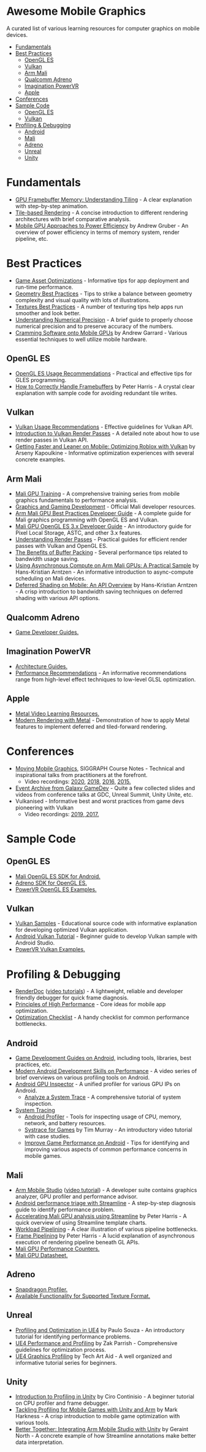 # Awesome Mobile Graphics

A curated list of various learning resources for computer graphics on mobile devices.

- [Fundamentals](#fundamentals)
- [Best Practices](#best-practices)
  - [OpenGL ES](#opengl-es)
  - [Vulkan](#vulkan)
  - [Arm Mali](#arm-mali)
  - [Qualcomm Adreno](#qualcomm-adreno)
  - [Imagination PowerVR](#imagination-powervr)
  - [Apple](#apple)
- [Conferences](#conferences)
- [Sample Code](#sample-code)
  - [OpenGL ES](#opengl-es-1)
  - [Vulkan](#vulkan-1)
- [Profiling & Debugging](#profiling--debugging)
  - [Android](#android)
  - [Mali](#mali)
  - [Adreno](#adreno)
  - [Unreal](#unreal)
  - [Unity](#unity)

# Fundamentals

* [GPU Framebuffer Memory: Understanding Tiling](https://developer.samsung.com/game/gpu-framebuffer) - A clear explanation with step-by-step animation.
* [Tile-based Rendering](https://developer.arm.com/solutions/graphics-and-gaming/developer-guides/learn-the-basics/tile-based-rendering/single-page) - A concise introduction to different rendering architectures with brief comparative analysis.
* [Mobile GPU Approaches to Power Efficiency](https://www.highperformancegraphics.org/wp-content/uploads/2019/hot3d/mobile_gpu_power_and_performance.pdf) by Andrew Gruber - An overview of power efficiency in terms of memory system, render pipeline, etc.

# Best Practices

* [Game Asset Optimizations](https://developer.samsung.com/game/asset) - Informative tips for app deployment and run-time performance.
* [Geometry Best Practices](https://developer.arm.com/solutions/graphics-and-gaming/developer-guides/game-artist-guides/geometry-best-practices/single-page) - Tips to strike a balance between geometry complexity and visual quality with lots of illustrations.
* [Textures Best Practices](https://developer.arm.com/solutions/graphics-and-gaming/developer-guides/game-artist-guides/texture-best-practices/single-page) - A number of texturing tips help apps run smoother and look better.
* [Understanding Numerical Precision](https://developer.arm.com/solutions/graphics-and-gaming/developer-guides/learn-the-basics/understanding-numerical-precision/single-page) - A brief guide to properly choose numerical precision and to preserve accuracy of the numbers.
* [Cramming Software onto Mobile GPUs](https://community.arm.com/cfs-file/__key/communityserver-blogs-components-weblogfiles/00-00-00-20-66/siggraph2015_2D00_mmg_2D00_andrew_2D00_slides.ppt) by Andrew Garrard - Various essential techniques to well utilize mobile hardware.

## OpenGL ES

* [OpenGL ES Usage Recommendations](https://developer.samsung.com/game/opengl) - Practical and effective tips for GLES programming.
* [How to Correctly Handle Framebuffers](https://community.arm.com/developer/tools-software/graphics/b/blog/posts/mali-performance-2-how-to-correctly-handle-framebuffers) by Peter Harris - A crystal clear explanation with sample code for avoiding redundant tile writes.

## Vulkan

* [Vulkan Usage Recommendations](https://developer.samsung.com/game/usage) - Effective guidelines for Vulkan API.
* [Introduction to Vulkan Render Passes](https://developer.samsung.com/game/renderpasses) - A detailed note about how to use render passes in Vulkan API.
* [Getting Faster and Leaner on Mobile: Optimizing Roblox with Vulkan](https://robloxtechblog.com/getting-faster-and-leaner-on-mobile-optimizing-roblox-with-vulkan-7c79950fef69) by Arseny Kapoulkine - Informative optimization experiences with several concrete examples.

## Arm Mali

* [Mali GPU Training](https://developer.arm.com/solutions/graphics-and-gaming/arm-mali-gpu-training) - A comprehensive training series from mobile graphics fundamentals to performance analysis.
* [Graphics and Gaming Development](https://developer.arm.com/solutions/graphics-and-gaming) - Official Mali developer resources.
* [Arm Mali GPU Best Practices Developer Guide](https://developer.arm.com/documentation/101897/latest) - A complete guide for Mali graphics programming with OpenGL ES and Vulkan.
* [Mali GPU OpenGL ES 3.x Developer Guide](https://developer.arm.com/documentation/100587/0100/introduction) - An introductory guide for Pixel Local Storage, ASTC, and other 3.x features.
* [Understanding Render Passes](https://developer.arm.com/documentation/102479/0100) - Practical guides for efficient render passes with Vulkan and OpenGL ES.
* [The Benefits of Buffer Packing](https://developer.arm.com/solutions/graphics-and-gaming/developer-guides/learn-the-basics/the-benefits-of-buffer-packing/single-page) - Several performance tips related to bandwidth usage saving.
* [Using Asynchronous Compute on Arm Mali GPUs: A Practical Sample](https://community.arm.com/developer/tools-software/graphics/b/blog/posts/using-asynchronous-compute-on-arm-mali-gpus) by Hans-Kristian Arntzen - An informative introduction to async-compute scheduling on Mali devices.
* [Deferred Shading on Mobile: An API Overview](https://community.arm.com/developer/tools-software/graphics/b/blog/posts/deferred-shading-on-mobile) by Hans-Kristian Arntzen - A crisp introduction to bandwidth saving techniques on deferred shading with various API options.

## Qualcomm Adreno

* [Game Developer Guides.](https://developer.qualcomm.com/sites/default/files/docs/adreno-gpu/developer-guide/)

## Imagination PowerVR

* [Architecture Guides.](https://github.com/powervr-graphics/Native_SDK/tree/master/docs/Architecture%20Guides)
* [Performance Recommendations](https://docs.imgtec.com/Profiling_and_Optimisations/PerfRec/topics/c_PerfRec_introduction.html) - An informative recommendations range from high-level effect techniques to low-level GLSL optimization.


## Apple

* [Metal Video Learning Resources.](https://developer.apple.com/videos/graphics-and-games/metal)
* [Modern Rendering with Metal](https://developer.apple.com/videos/play/wwdc2019/601/) - Demonstration of how to apply Metal features to implement deferred and tiled-forward rendering.
<!-- * [Ray Tracing with Metal](https://developer.apple.com/videos/play/wwdc2019/613/) -->

# Conferences

* [Moving Mobile Graphics,](https://community.arm.com/graphics/b/blog/posts/moving-mobile-graphics) SIGGRAPH Course Notes - Technical and inspirational talks from practitioners at the forefront.
  * Video recordings: [2020,](https://www.youtube.com/watch?v=wOBCWZJq6zs) [2018,](https://dl.acm.org/doi/10.1145/3214834.3214857) [2016,](https://dl.acm.org/doi/10.1145/2897826.2927312) [2015.](https://dl.acm.org/doi/10.1145/2776880.2787664)
* [Event Archive from Galaxy GameDev](https://developer.samsung.com/galaxy-gamedev/event-archive.html) - Quite a few collected slides and videos from conference talks at GDC, Unreal Summit, Unity Unite, etc.
* Vulkanised - Informative best and worst practices from game devs pioneering with Vulkan
  * Video recordings: [2019, ](https://www.khronos.org/developers/library/2019-vulkanised-is-back) [2017.](https://www.khronos.org/events/vulkanised-experience-from-game-devs-pioneering-with-vulkan1)

# Sample Code

## OpenGL ES

* [Mali OpenGL ES SDK for Android.](https://github.com/ARM-software/opengl-es-sdk-for-android)
* [Adreno SDK for OpenGL ES.](https://developer.qualcomm.com/docs/adreno-gpu/developer-guide/components/asdkgles.html)
* [PowerVR OpenGL ES Examples.](https://github.com/powervr-graphics/Native_SDK/tree/master/examples/OpenGLES)

## Vulkan

* [Vulkan Samples](https://github.com/KhronosGroup/Vulkan-Samples) - Educational source code with informative explanation for developing optimized Vulkan application.
* [Android Vulkan Tutorial](https://github.com/googlesamples/android-vulkan-tutorials) - Beginner guide to develop Vulkan sample with Android Studio.
* [PowerVR Vulkan Examples.](https://github.com/powervr-graphics/Native_SDK/tree/master/examples/Vulkan)

# Profiling & Debugging

* [RenderDoc](https://renderdoc.org/) ([video tutorials](https://youtube.com/playlist?list=PLWziqE5d25dXo1IE150YJiPT9EIW8ymta)) - A lightweight, reliable and developer friendly debugger for quick frame diagnosis.
* [Principles of High Performance](https://developer.arm.com/solutions/graphics-and-gaming/developer-guides/learn-the-basics/principles-of-high-performance/single-page) - Core ideas for mobile app optimization.
* [Optimization Checklist](https://developer.arm.com/documentation/dui0555/b/optimization-checklist/the-checklist?lang=en) - A handy checklist for common performance bottlenecks.

## Android

* [Game Development Guides on Android,](https://developer.android.com/games/guides) including tools, libraries, best practices, etc.
* [Modern Android Development Skills on Performance](https://www.youtube.com/playlist?list=PLWz5rJ2EKKc-xjSI-rWn9SViXivBhQUnp) - A video series of brief overviews on various profiling tools on Android.
* [Android GPU Inspector](https://developer.android.com/agi) - A unified profiler for various GPU IPs on Android.
  * [Analyze a System Trace](https://developer.android.com/agi/sys-trace/long) - A comprehensive tutorial of system inspection.
* [System Tracing](https://developer.android.com/topic/performance/tracing)
  * [Android Profiler](https://developer.android.google.cn/studio/profile/android-profiler) - Tools for inspecting usage of CPU, memory, network, and battery resources.
  * [Systrace for Games](https://www.youtube.com/watch?v=4oAlB-3tkqc) by Tim Murray - An introductory video tutorial with case studies.
  * [Improve Game Performance on Android](https://developer.android.com/games/optimize#improve-performance-areas) - Tips for identifying and improving various aspects of common performance concerns in mobile games.
<!-- * [Perfetto](https://perfetto.dev/docs/) - An open-source stack for system profiling, app tracing and trace analysis. -->
<!-- * [Android Game Development Extension for Visual Studio](https://developer.android.com/games/agde/quickstart?hl=en) -->

## Mali
* [Arm Mobile Studio](https://developer.arm.com/tools-and-software/graphics-and-gaming/arm-mobile-studio) ([video tutorial](https://www.youtube.com/watch?v=gcxIuwBZyic)) - A developer suite contains graphics analyzer, GPU profiler and performance advisor.
* [Android performance triage with Streamline](https://developer.arm.com/tools-and-software/graphics-and-gaming/arm-mobile-studio/learn/tutorials/android-performance-triage-with-streamline) - A step-by-step diagnosis guide to identify performance problem.
* [Accelerating Mali GPU analysis using Streamline](https://community.arm.com/developer/tools-software/graphics/b/blog/posts/accelerating-mali-gpu-analysis-using-arm-mobile-studio) by Peter Harris - A quick overview of using Streamline template charts.
* [Workload Pipelining](https://developer.arm.com/solutions/graphics-and-gaming/developer-guides/learn-the-basics/workload-pipelining/single-page) - A clear illustration of various pipeline bottlenecks.
* [Frame Pipelining](https://community.arm.com/developer/tools-software/graphics/b/blog/posts/the-mali-gpu-an-abstract-machine-part-1---frame-pipelining) by Peter Harris - A lucid explanation of   asynchronous execution of rendering pipeline beneath GL APIs.
* [Mali GPU Performance Counters.](https://developer.arm.com/ip-products/graphics-and-multimedia/mali-gpus/mali-performance-counters)
* [Mali GPU Datasheet.](https://developer.arm.com/solutions/graphics-and-gaming)

## Adreno

* [Snapdragon Profiler.](https://developer.qualcomm.com/software/snapdragon-profiler)
* [Available Functionality for Supported Texture Format.](https://developer.qualcomm.com/sites/default/files/docs/adreno-gpu/developer-guide/gpu/spec_sheets.html#texture-formats)
<!-- * [Identify Application Bottlenecks.](https://developer.qualcomm.com/sites/default/files/docs/adreno-gpu/developer-guide/tutorials/android/identify_application_bottlenecks.html) -->

## Unreal

* [Profiling and Optimization in UE4](https://www.youtube.com/watch?v=EbXakIuZPFo) by Paulo Souza - An introductory tutorial for identifying performance problems.
* [UE4 Performance and Profiling](https://www.youtube.com/watch?v=hcxetY8g_fs) by Zak Parrish - Comprehensive guidelines for optimization process.
* [UE4 Graphics Profiling](https://www.youtube.com/playlist?list=PLF8ktr3i-U4A7vuQ6TXPr3f-bhmy6xM3S) by Tech Art Aid - A well organized and informative tutorial series for beginners.

## Unity

* [Introduction to Profiling in Unity](https://www.youtube.com/watch?v=uXRURWwabF4) by Ciro Continisio - A beginner tutorial on CPU profiler and frame debugger.
* [Tackling Profiling for Mobile Games with Unity and Arm](https://blogs.unity3d.com/2021/03/11/tackling-profiling-for-mobile-games-with-unity-and-arm/) by Mark Harkness - A crisp introduction to mobile game optimization with various tools.
* [Better Together: Integrating Arm Mobile Studio with Unity](https://community.arm.com/developer/tools-software/graphics/b/blog/posts/integrating-arm-mobile-studio-with-unity) by Geraint North - A concrete example of how Streamline annotations make better data interpretation.
